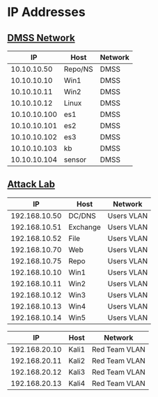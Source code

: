 # IP Addresses

## <u>DMSS Network</u>

| IP           | Host    | Network |
|--------------|---------|---------|
| 10.10.10.50  | Repo/NS | DMSS    |
| 10.10.10.10  | Win1    | DMSS    |
| 10.10.10.11  | Win2    | DMSS    |
| 10.10.10.12  | Linux   | DMSS    |
| 10.10.10.100 | es1     | DMSS    |
| 10.10.10.101 | es2     | DMSS    |
| 10.10.10.102 | es3     | DMSS    |
| 10.10.10.103 | kb      | DMSS    |
| 10.10.10.104 | sensor  | DMSS    |

## <u>Attack Lab</u>
| IP            | Host     | Network    |
|---------------|----------|------------|
| 192.168.10.50 | DC/DNS   | Users VLAN |
| 192.168.10.51 | Exchange | Users VLAN |
| 192.168.10.52 | File     | Users VLAN |
| 192.168.10.70 | Web      | Users VLAN |
| 192.168.10.75 | Repo     | Users VLAN |
| 192.168.10.10 | Win1     | Users VLAN |
| 192.168.10.11 | Win2     | Users VLAN |
| 192.168.10.12 | Win3     | Users VLAN |
| 192.168.10.13 | Win4     | Users VLAN |
| 192.168.10.14 | Win5     | Users VLAN |


| IP            | Host  | Network       |
|---------------|-------|---------------|
| 192.168.20.10 | Kali1 | Red Team VLAN |
| 192.168.20.11 | Kali2 | Red Team VLAN |
| 192.168.20.12 | Kali3 | Red Team VLAN |
| 192.168.20.13 | Kali4 | Red Team VLAN |
